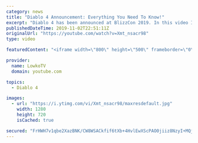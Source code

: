 ```yaml
---
category: news
title: "Diablo 4 Announcement: Everything You Need To Know!"
excerpt: "Diablo 4 has been announced at BlizzCon 2019. In this video I go over everything you need to know about this upcoming Blizzard Entertainment game."
publishedDateTime: 2019-11-02T22:51:11Z
originalUrl: "https://youtube.com/watch?v=Xmt_nsacr98"
type: video

featuredContent: "<iframe width=\"800\" height=\"500\" frameborder=\"0\" src=\"https://www.youtube.com/embed/Xmt_nsacr98\" allow=\"accelerometer; autoplay; encrypted-media; gyroscope; picture-in-picture\" allowfullscreen></iframe>"

provider:
  name: LowkoTV
  domain: youtube.com

topics:
  - Diablo 4

images:
  - url: "https://i.ytimg.com/vi/Xmt_nsacr98/maxresdefault.jpg"
    width: 1280
    height: 720
    isCached: true

secured: "FrHWH7v1qbe2XazBNK/CW8WSACkfif6tXb+4HvlEwXScPAO0jiiz8NzyI+MQjDjSONvKg13OvzaOfloJ/j1YupEaEctDjNVa1DMZc7bvPN40zjhQJ9mY5x9wPPl6WDjzSj5g06+wC3zvusFeWltcxQuP2LuOXGBa8ogXvTjq1Lw5otTRbChW9A94L+J28YB2CzGJNsGgG/kXkv10CMIONFCs0WQq3aXx4nGvPCtIrH/mLs0F2hVzhmBkMJtKczAIOW+3TGwVZV1XEU8XoXsuNk9SBJFuKPLqq46hsFrrn85Np7pkUgiVBB1MGc2aAdMtrym74u4A4liPDVkdc9nVudfYYnMtYeEvAEYmIsSkcve5e9ciA/yYL/6UB6gOAkwqCVR4YONjDbqjZWktUcCYoAU7B0gwDKKUHoWSI48dcNFy5CmtRONSBlo1OdNYzLLz;+QGD2LqMVCarDK1YQ6q2Zw=="
---
```


